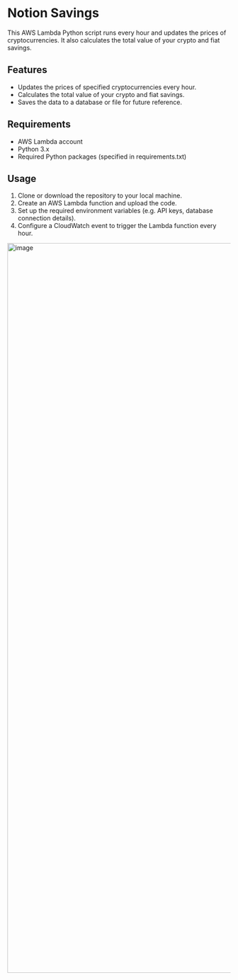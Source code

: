 # Notion Savings

This AWS Lambda Python script runs every hour and updates the prices of cryptocurrencies. It also calculates the total value of your crypto and fiat savings.

## Features

- Updates the prices of specified cryptocurrencies every hour.
- Calculates the total value of your crypto and fiat savings.
- Saves the data to a database or file for future reference.

## Requirements

- AWS Lambda account
- Python 3.x
- Required Python packages (specified in requirements.txt)

## Usage

1. Clone or download the repository to your local machine.
2. Create an AWS Lambda function and upload the code.
3. Set up the required environment variables (e.g. API keys, database connection details).
4. Configure a CloudWatch event to trigger the Lambda function every hour.

<img width="1649" alt="image" src="https://github.com/nachochiappe/notion-savings/assets/8737907/a18d98ff-0671-4f2f-b1a8-0d5f49cc14c3">

